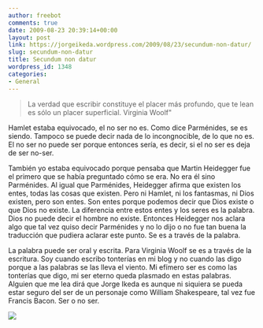 ```yaml
---
author: freebot
comments: true
date: 2009-08-23 20:39:14+00:00
layout: post
link: https://jorgeikeda.wordpress.com/2009/08/23/secundum-non-datur/
slug: secundum-non-datur
title: Secundum non datur
wordpress_id: 1348
categories:
- General
---
```


<blockquote>La verdad que escribir constituye el placer más profundo, que te lean es sólo un placer superficial. Virginia Woolf"</blockquote>






Hamlet estaba equivocado,  el no ser no es. Como dice Parménides, se es siendo. Tampoco se puede decir nada de lo incongnocible, de lo que no es. El no ser no puede ser porque entonces sería, es decir, si el no ser es deja de ser no-ser.

También yo estaba equivocado porque pensaba que Martin Heidegger fue el primero que se había preguntado cómo se era. No era él sino Parménides. Al igual que Parménides, Heidegger afirma que existen los entes, todas las cosas que existen. Pero ni Hamlet, ni los fantasmas, ni Dios existen, pero son entes. Son entes porque podemos decir que Dios existe o que Dios no existe. La diferencia entre estos entes y los seres es la palabra. Dios no puede decir el hombre no existe. Entonces Heidegger nos aclara algo que tal vez quiso decir Parménides y no lo dijo o no fue tan buena la traducción que pudiera aclarar este punto. Se es a través de la palabra.

La palabra puede ser oral y escrita. Para Virginia Woolf se es a través de la escritura. Soy cuando escribo tonterías en mi blog y no cuando las digo porque a las palabras se las lleva el viento. Mi efímero ser es como las tonterías que digo, mi ser eterno queda plasmado en estas palabras. Alguien que me lea dirá que Jorge Ikeda es aunque ni siquiera se pueda estar seguro del ser  de un personaje como William Shakespeare, tal vez fue Francis Bacon. Ser o no ser.


[![](https://jorgeikeda.files.wordpress.com/2009/08/403bc-voynich.jpg)](http://www.dosisdiarias.com/2009/08/2009-08-20.html)


